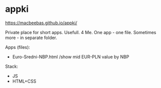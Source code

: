 # appki

https://macbeebas.github.io/appki/

Private place for short apps. Usefull. 4 Me.
One app - one file. Sometimes more - in separate folder.

Apps (files):
- Euro-Sredni-NBP.html /show mid EUR-PLN value by NBP

Stack:
- JS
- HTML+CSS
